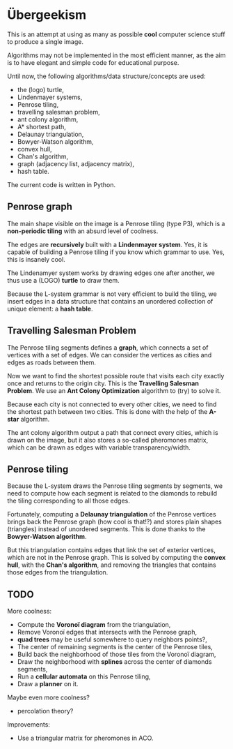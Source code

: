 Übergeekism
===========

This is an attempt at using as many as possible **cool** computer science stuff
to produce a single image.

Algorithms may not be implemented in the most efficient manner, as the aim is to
have elegant and simple code for educational purpose.

Until now, the following algorithms/data structure/concepts are used:
- the (logo) turtle,
- Lindenmayer systems,
- Penrose tiling,
- travelling salesman problem,
- ant colony algorithm,
- A\* shortest path,
- Delaunay triangulation,
- Bowyer-Watson algorithm,
- convex hull,
- Chan's algorithm,
- graph (adjacency list, adjacency matrix),
- hash table.

The current code is written in Python.


Penrose graph
-------------

The main shape visible on the image is a Penrose tiling (type P3), which is a
**non-periodic tiling** with an absurd level of coolness.

The edges are **recursively** built with a **Lindenmayer system**. Yes, it is
capable of building a Penrose tiling if you know which grammar to use. Yes, this
is insanely cool.

The Lindenamyer system works by drawing edges one after another, we thus use a
(LOGO) **turtle** to draw them.

Because the L-system grammar is not very efficient to build the tiling, we
insert edges in a data structure that contains an unordered collection of unique
element: a **hash table**.


Travelling Salesman Problem
---------------------------

The Penrose tiling segments defines a **graph**, which connects a set of
vertices with a set of edges. We can consider the vertices as cities and edges
as roads between them.

Now we want to find the shortest possible route that visits each city exactly
once and returns to the origin city. This is the **Travelling Salesman
Problem**. We use an **Ant Colony Optimization** algorithm to (try) to solve it.

Because each city is not connected to every other cities, we need to find the
shortest path between two cities. This is done with the help of the **A-star**
algorithm.

The ant colony algorithm output a path that connect every cities, which is drawn
on the image, but it also stores a so-called pheromones matrix, which can be
drawn as edges with variable transparency/width.


Penrose tiling
--------------

Because the L-system draws the Penrose tiling segments by segments, we need to
compute how each segment is related to the diamonds to rebuild the tiling
corresponding to all those edges.

Fortunately, computing a **Delaunay triangulation** of the Penrose vertices
brings back the Penrose graph (how cool is that!?) and stores plain shapes
(triangles) instead of unordered segments. This is done thanks to the
**Bowyer-Watson algorithm**.

But this triangulation contains edges that link the set of exterior vertices,
which are not in the Penrose graph. This is solved by computing the **convex
hull**, with the **Chan's algorithm**, and removing the triangles that contains
those edges from the triangulation.


TODO
----

More coolness:
- Compute the **Voronoï diagram** from the triangulation,
- Remove Voronoï edges that intersects with the Penrose graph,
- **quad trees** may be useful somewhere to query neighbors points?,
- The center of remaining segments is the center of the Penrose tiles,
- Build back the neighborhood of those tiles from the Voronoï diagram,
- Draw the neighborhood with **splines** across the center of diamonds
  segments,
- Run a **cellular automata** on this Penrose tiling,
- Draw a **planner** on it.

Maybe even more coolness?
- percolation theory?

Improvements:
- Use a triangular matrix for pheromones in ACO.

